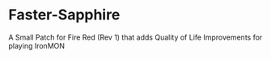 # Faster-Sapphire
A Small Patch for Fire Red (Rev 1) that adds Quality of Life Improvements for playing IronMON
